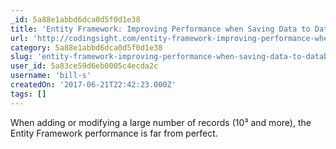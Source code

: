 ```yaml
---
_id: 5a88e1abbd6dca0d5f0d1e38
title: 'Entity Framework: Improving Performance when Saving Data to Database'
url: 'http://codingsight.com/entity-framework-improving-performance-when-saving-data-to-database/'
category: 5a88e1abbd6dca0d5f0d1e38
slug: 'entity-framework-improving-performance-when-saving-data-to-database'
user_id: 5a83ce59d6eb0005c4ecda2c
username: 'bill-s'
createdOn: '2017-06-21T22:42:23.000Z'
tags: []
---
```


When adding or modifying a large number of records (10³ and more), the Entity Framework performance is far from perfect.
